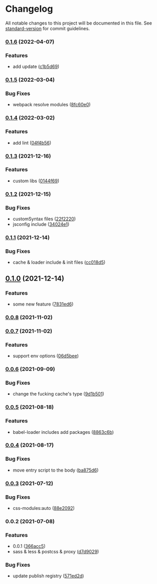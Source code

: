 # Changelog

All notable changes to this project will be documented in this file. See [standard-version](https://github.com/conventional-changelog/standard-version) for commit guidelines.

### [0.1.6](https://github.com/jinxyang/react-cli/compare/v0.1.5...v0.1.6) (2022-04-07)

### Features

- add update ([c1b5d69](https://github.com/jinxyang/react-cli/commit/c1b5d698107efd713f8a6a23fcfb8f56eef788f8))

### [0.1.5](https://github.com/jinxyang/react-cli/compare/v0.1.4...v0.1.5) (2022-03-04)

### Bug Fixes

- webpack resolve modules ([8fc60e0](https://github.com/jinxyang/react-cli/commit/8fc60e031cbf914b0600d64a9d0127ab9e27dc52))

### [0.1.4](https://github.com/jinxyang/react-cli/compare/v0.1.3...v0.1.4) (2022-03-02)

### Features

- add lint ([04f4b56](https://github.com/jinxyang/react-cli/commit/04f4b56a3ae0cbc0032d7a45613669ae198bce1e))

### [0.1.3](https://github.com/jinxyang/react-cli/compare/v0.1.2...v0.1.3) (2021-12-16)

### Features

- custom libs ([0144f69](https://github.com/jinxyang/react-cli/commit/0144f691f85ecfd0b7a111295442ed34c8f39975))

### [0.1.2](https://github.com/jinxyang/react-cli/compare/v0.1.1...v0.1.2) (2021-12-15)

### Bug Fixes

- customSyntax files ([22f2220](https://github.com/jinxyang/react-cli/commit/22f22206acc82a5a4920e4f2d1212935504ac36b))
- jsconfig include ([34024e1](https://github.com/jinxyang/react-cli/commit/34024e16b6b448a333beb03892cc4a006aa43eba))

### [0.1.1](https://github.com/jinxyang/react-cli/compare/v0.1.0...v0.1.1) (2021-12-14)

### Bug Fixes

- cache & loader include & init files ([cc018d5](https://github.com/jinxyang/react-cli/commit/cc018d51ca48f2df107326b2860d8ad8ec1b9d55))

## [0.1.0](https://github.com/jinxyang/react-cli/compare/v0.0.8...v0.1.0) (2021-12-14)

### Features

- some new feature ([7831ed6](https://github.com/jinxyang/react-cli/commit/7831ed62d2bee9eab5340756a28f475432b364f2))

### [0.0.8](https://github.com/jinxyang/react-cli/compare/v0.0.7...v0.0.8) (2021-11-02)

### [0.0.7](https://github.com/jinxyang/react-cli/compare/v0.0.6...v0.0.7) (2021-11-02)

### Features

- support env options ([06d5bee](https://github.com/jinxyang/react-cli/commit/06d5bee875d6c829ea54946e63707344216a2d27))

### [0.0.6](https://github.com/jinxyang/react-cli/compare/v0.0.5...v0.0.6) (2021-09-09)

### Bug Fixes

- change the fucking cache's type ([9d1b501](https://github.com/jinxyang/react-cli/commit/9d1b5017c60daf3e932f1531947ae16f12ffd829))

### [0.0.5](https://github.com/jinxyang/react-cli/compare/v0.0.4...v0.0.5) (2021-08-18)

### Features

- babel-loader includes add packages ([8863c6b](https://github.com/jinxyang/react-cli/commit/8863c6b8dde192dbe994206b85f1fbbe73b76c19))

### [0.0.4](https://github.com/jinxyang/react-cli/compare/v0.0.3...v0.0.4) (2021-08-17)

### Bug Fixes

- move entry script to the body ([ba875d6](https://github.com/jinxyang/react-cli/commit/ba875d627c30892d86c6acd5dfad35854a7a549f))

### [0.0.3](https://github.com/jinxyang/react-cli/compare/v0.0.2...v0.0.3) (2021-07-12)

### Bug Fixes

- css-modules:auto ([88e2092](https://github.com/jinxyang/react-cli/commit/88e20926760508ac1c2aea80b29f50aa4e6b3c87))

### 0.0.2 (2021-07-08)

### Features

- 0.0.1 ([366acc5](https://github.com/jinxyang/react-cli/commit/366acc551f3d030653cfa8ff4882a6679155f094))
- sass & less & postcss & proxy ([d7d9029](https://github.com/jinxyang/react-cli/commit/d7d9029ed393a7aca253e7a67eae3ad24ccc8536))

### Bug Fixes

- update publish registry ([571ed2d](https://github.com/jinxyang/react-cli/commit/571ed2d6488952569a4f5df939d82d3bbda9c8df))
